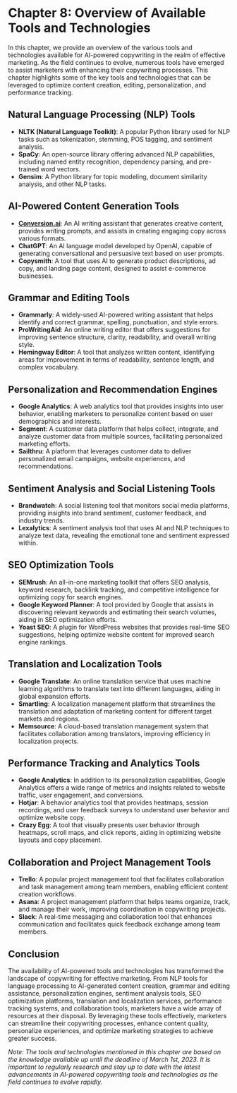 Chapter 8: Overview of Available Tools and Technologies
=======================================================

In this chapter, we provide an overview of the various tools and technologies available for AI-powered copywriting in the realm of effective marketing. As the field continues to evolve, numerous tools have emerged to assist marketers with enhancing their copywriting processes. This chapter highlights some of the key tools and technologies that can be leveraged to optimize content creation, editing, personalization, and performance tracking.

Natural Language Processing (NLP) Tools
---------------------------------------

* **NLTK (Natural Language Toolkit)**: A popular Python library used for NLP tasks such as tokenization, stemming, POS tagging, and sentiment analysis.
* **SpaCy**: An open-source library offering advanced NLP capabilities, including named entity recognition, dependency parsing, and pre-trained word vectors.
* **Gensim**: A Python library for topic modeling, document similarity analysis, and other NLP tasks.

AI-Powered Content Generation Tools
-----------------------------------

* **[Conversion.ai](http://Conversion.ai)**: An AI writing assistant that generates creative content, provides writing prompts, and assists in creating engaging copy across various formats.
* **ChatGPT**: An AI language model developed by OpenAI, capable of generating conversational and persuasive text based on user prompts.
* **Copysmith**: A tool that uses AI to generate product descriptions, ad copy, and landing page content, designed to assist e-commerce businesses.

Grammar and Editing Tools
-------------------------

* **Grammarly**: A widely-used AI-powered writing assistant that helps identify and correct grammar, spelling, punctuation, and style errors.
* **ProWritingAid**: An online writing editor that offers suggestions for improving sentence structure, clarity, readability, and overall writing style.
* **Hemingway Editor**: A tool that analyzes written content, identifying areas for improvement in terms of readability, sentence length, and complex vocabulary.

Personalization and Recommendation Engines
------------------------------------------

* **Google Analytics**: A web analytics tool that provides insights into user behavior, enabling marketers to personalize content based on user demographics and interests.
* **Segment**: A customer data platform that helps collect, integrate, and analyze customer data from multiple sources, facilitating personalized marketing efforts.
* **Sailthru**: A platform that leverages customer data to deliver personalized email campaigns, website experiences, and recommendations.

Sentiment Analysis and Social Listening Tools
---------------------------------------------

* **Brandwatch**: A social listening tool that monitors social media platforms, providing insights into brand sentiment, customer feedback, and industry trends.
* **Lexalytics**: A sentiment analysis tool that uses AI and NLP techniques to analyze text data, revealing the emotional tone and sentiment expressed within.

SEO Optimization Tools
----------------------

* **SEMrush**: An all-in-one marketing toolkit that offers SEO analysis, keyword research, backlink tracking, and competitive intelligence for optimizing copy for search engines.
* **Google Keyword Planner**: A tool provided by Google that assists in discovering relevant keywords and estimating their search volumes, aiding in SEO optimization efforts.
* **Yoast SEO**: A plugin for WordPress websites that provides real-time SEO suggestions, helping optimize website content for improved search engine rankings.

Translation and Localization Tools
----------------------------------

* **Google Translate**: An online translation service that uses machine learning algorithms to translate text into different languages, aiding in global expansion efforts.
* **Smartling**: A localization management platform that streamlines the translation and adaptation of marketing content for different target markets and regions.
* **Memsource**: A cloud-based translation management system that facilitates collaboration among translators, improving efficiency in localization projects.

Performance Tracking and Analytics Tools
----------------------------------------

* **Google Analytics**: In addition to its personalization capabilities, Google Analytics offers a wide range of metrics and insights related to website traffic, user engagement, and conversions.
* **Hotjar**: A behavior analytics tool that provides heatmaps, session recordings, and user feedback surveys to understand user behavior and optimize website copy.
* **Crazy Egg**: A tool that visually presents user behavior through heatmaps, scroll maps, and click reports, aiding in optimizing website layouts and copy placement.

Collaboration and Project Management Tools
------------------------------------------

* **Trello**: A popular project management tool that facilitates collaboration and task management among team members, enabling efficient content creation workflows.
* **Asana**: A project management platform that helps teams organize, track, and manage their work, improving coordination in copywriting projects.
* **Slack**: A real-time messaging and collaboration tool that enhances communication and facilitates quick feedback exchange among team members.

Conclusion
----------

The availability of AI-powered tools and technologies has transformed the landscape of copywriting for effective marketing. From NLP tools for language processing to AI-generated content creation, grammar and editing assistance, personalization engines, sentiment analysis tools, SEO optimization platforms, translation and localization services, performance tracking systems, and collaboration tools, marketers have a wide array of resources at their disposal. By leveraging these tools effectively, marketers can streamline their copywriting processes, enhance content quality, personalize experiences, and optimize marketing strategies to achieve greater success.

*Note: The tools and technologies mentioned in this chapter are based on the knowledge available up until the deadline of March 1st, 2023. It is important to regularly research and stay up to date with the latest advancements in AI-powered copywriting tools and technologies as the field continues to evolve rapidly.*
